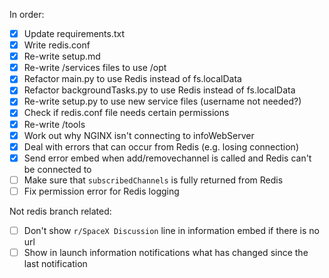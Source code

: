 In order:

- [x] Update requirements.txt
- [x] Write redis.conf
- [x] Re-write setup.md
- [x] Re-write /services files to use /opt
- [x] Refactor main.py to use Redis instead of fs.localData
- [x] Refactor backgroundTasks.py to use Redis instead of fs.localData
- [x] Re-write setup.py to use new service files (username not needed?)
- [x] Check if redis.conf file needs certain permissions
- [x] Re-write /tools
- [x] Work out why NGINX isn't connecting to infoWebServer
- [x] Deal with errors that can occur from Redis (e.g. losing connection)
- [x] Send error embed when add/removechannel is called and Redis can't be connected to
- [ ] Make sure that `subscribedChannels` is fully returned from Redis
- [ ] Fix permission error for Redis logging

Not redis branch related:

- [ ] Don't show `r/SpaceX Discussion` line in information embed if there is no url
- [ ] Show in launch information notifications what has changed since the last notification
